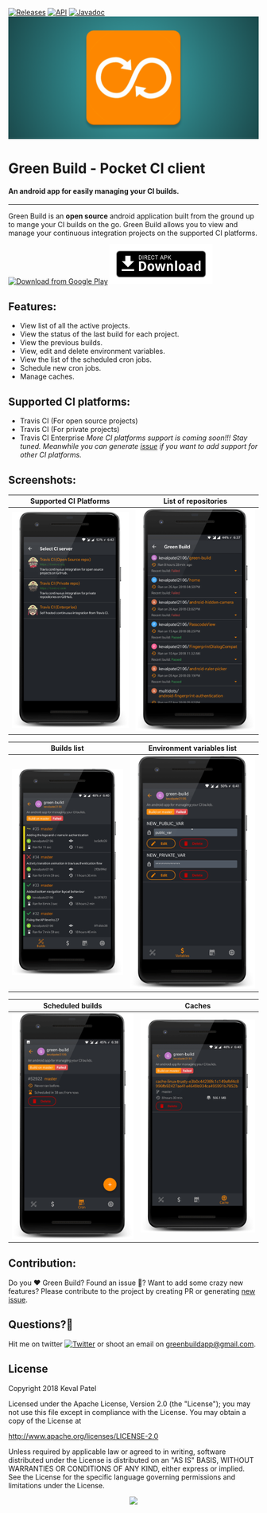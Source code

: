 [![Releases](https://img.shields.io/github/release/kevalpatel2106/green-build.svg)](http://bit.ly/2KitKV4) [![API](https://img.shields.io/badge/API-21%2B-orange.svg?style=flat)](https://android-arsenal.com/api?level=21) [![Javadoc](https://img.shields.io/badge/Javadoc-Green%20Build-blue.svg)](http://kevalpatel2106.com/green-build/)
![Graphic](./.github/feature-graphic.png)

# Green Build - Pocket CI client

#### An android app for easily managing your CI builds.

------------------------------------
Green Build is an **open source** android application built from the ground up to mange your CI builds on the go. Green Build allows you to view and manage your continuous integration projects on the supported CI platforms.

[<img src="https://play.google.com/intl/en_us/badges/images/generic/en_badge_web_generic.png" alt="Download from Google Play" height="80">](http://bit.ly/2KitKV4) [<img src=".github/direct-apk-download.png" alt="Direct apk download" height="80">](https://github.com/kevalpatel2106/green-build/releases/latest)
      
## Features:
- View list of all the active projects.
- View the status of the last build for each project.
- View the previous builds.
- View, edit and delete environment variables.
- View the list of the scheduled cron jobs.
- Schedule new cron jobs.
- Manage caches.

## Supported CI platforms:
- Travis CI (For open source projects) 
- Travis CI (For private projects) 
- Travis CI Enterprise
_More CI platforms support is coming soon!!! Stay tuned. Meanwhile you can generate [issue](https://github.com/kevalpatel2106/green-build/issues/new) if you want to add support for other CI platforms._

## Screenshots:
|Supported CI Platforms| List of repositories|
|:---:|:---:|
|![ci_platform](/.github/ci_server_list.png)|![ci_platform](/.github/repo_list.png)|

|Builds list| Environment variables list|
|:---:|:---:|
|![ci_platform](/.github/builds_list.png)|![ci_platform](/.github/variables_list.png)|

|Scheduled builds|Caches|
|:---:|:---:|
|![ci_platform](/.github/crons_list.png)|![ci_platform](/.github/cache_list.png)|

## Contribution:
Do you ❤️ Green Build? Found an issue 🐞? Want to add some crazy new features? Please contribute to the project by creating PR or generating [new issue](https://github.com/kevalpatel2106/green-build/issues/new).</small>

## Questions?🤔
Hit me on twitter [![Twitter](https://img.shields.io/badge/Twitter-@kevalpatel2106-blue.svg?style=flat)](https://twitter.com/kevalpatel2106) or shoot an email on [greenbuildapp@gmail.com](mailto:greenbuildapp@gmailcom).

## License
Copyright 2018 Keval Patel

Licensed under the Apache License, Version 2.0 (the "License"); you may not use this file except in compliance with the License. You may obtain a copy of the License at

http://www.apache.org/licenses/LICENSE-2.0

Unless required by applicable law or agreed to in writing, software distributed under the License is distributed on an "AS IS" BASIS, WITHOUT WARRANTIES OR CONDITIONS OF ANY KIND, either express or implied. See the License for the specific language governing permissions and limitations under the License.

<div align="center">
<img src="https://cloud.githubusercontent.com/assets/370176/26526332/03bb8ac2-432c-11e7-89aa-da3cd1c0e9cb.png">
</div>
